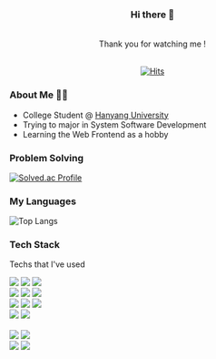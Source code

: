 <div align="center">

### Hi there 👋

<br />
Thank you for watching me !
<br />
<br />

[![Hits](https://hits.seeyoufarm.com/api/count/incr/badge.svg?url=https%3A%2F%2Fgithub.com%2Fwnsah814&count_bg=%2379C83D&title_bg=%23555555&icon=&icon_color=%23E7E7E7&title=hits&edge_flat=false)](https://hits.seeyoufarm.com)

<!--
![Anurag's GitHub stats](https://github-readme-stats.vercel.app/api?username=wnsah814&show_icons=true&theme=radical)
-->

</div>

<div>

### About Me 👨‍💻

-   College Student @ [Hanyang University](http://cs.hanyang.ac.kr/)
-   Trying to major in System Software Development
-   Learning the Web Frontend as a hobby

### Problem Solving 

[![Solved.ac Profile](http://mazassumnida.wtf/api/generate_badge?boj=wnsah814)](https://solved.ac/wnash814)

### My Languages

![Top Langs](https://github-readme-stats.vercel.app/api/top-langs/?username=wnsah814&layout=compact&theme=dark)

<div>
<!--
<div align="center">
-->
<div>
    
### Tech Stack

Techs that I've used

<!-- 
https://simpleicons.org/
<img src="https://img.shields.io/badge/쓰고자하는_텍스트-컬러코드?style=flat-square&logo=simpleicons에서_아이콘이름&logoColor=white"/></a>&nbsp
-->

<p>
    <!-- <img src="https://img.shields.io/badge/java-007396?style=for-the-badge&logo=java&logoColor=white"> -->
    <img src="https://img.shields.io/badge/c-A8B9CC?style=for-the-badge&logo=c&logoColor=white">
    <img src="https://img.shields.io/badge/c++-00599C?style=for-the-badge&logo=c%2B%2B&logoColor=white">
    <img src="https://img.shields.io/badge/python-3776AB?style=for-the-badge&logo=python&logoColor=white"> 
    <br />
    <img src="https://img.shields.io/badge/html5-E34F26?style=for-the-badge&logo=html5&logoColor=white"> 
    <img src="https://img.shields.io/badge/css-1572B6?style=for-the-badge&logo=css3&logoColor=white"> 
    <img src="https://img.shields.io/badge/javascript-F7DF1E?style=for-the-badge&logo=javascript&logoColor=black"> 
    <!-- <img src="https://img.shields.io/badge/jquery-0769AD?style=for-the-badge&logo=jquery&logoColor=white"> -->
    <br>
    <img src="https://img.shields.io/badge/node.js-339933?style=for-the-badge&logo=Node.js&logoColor=white">
    <img src="https://img.shields.io/badge/react-61DAFB?style=for-the-badge&logo=react&logoColor=black"> 
    <img src="https://img.shields.io/badge/next.js-000000?style=for-the-badge&logo=Next.js&logoColor=white">
    <!--
    <img src="https://img.shields.io/badge/redux-764ABC?style=for-the-badge&logo=redux&logoColor=white">
    -->
    <br>
    <!--
    <img src="https://img.shields.io/badge/mysql-4479A1?style=for-the-badge&logo=mysql&logoColor=white"> 
    <img src="https://img.shields.io/badge/mariaDB-003545?style=for-the-badge&logo=mariaDB&logoColor=white"> 
    <img src="https://img.shields.io/badge/mongoDB-47A248?style=for-the-badge&logo=MongoDB&logoColor=white"> -->
    <img src="https://img.shields.io/badge/firebase-FFCA28?style=for-the-badge&logo=firebase&logoColor=white">
    <img src="https://img.shields.io/badge/fontawesome-339AF0?style=for-the-badge&logo=fontawesome&logoColor=white">
    <br>
    <!--
    <img src="https://img.shields.io/badge/express-000000?style=for-the-badge&logo=express&logoColor=white">
    <img src="https://img.shields.io/badge/flutter-02569B?style=for-the-badge&logo=flutter&logoColor=white">
    <img src="https://img.shields.io/badge/bootstrap-7952B3?style=for-the-badge&logo=bootstrap&logoColor=white">
    -->
    <br>
    <img src="https://img.shields.io/badge/Windows-0078D6?style=for-the-badge&logo=Windows&logoColor=white"/></a>
    <img src="https://img.shields.io/badge/linux-FCC624?style=for-the-badge&logo=linux&logoColor=black"> 
    <!-- <img src="https://img.shields.io/badge/amazonaws-232F3E?style=for-the-badge&logo=amazonaws&logoColor=white">  -->
    <br>
    <img src="https://img.shields.io/badge/github-181717?style=for-the-badge&logo=github&logoColor=white">
    <img src="https://img.shields.io/badge/git-F05032?style=for-the-badge&logo=git&logoColor=white">
    <br>
</p>

</div>
